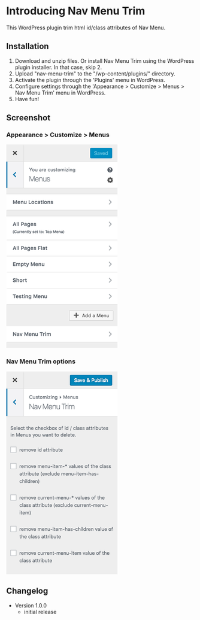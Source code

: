 # Introducing Nav Menu Trim

This WordPress plugin trim html id/class attributes of Nav Menu.

## Installation

1. Download and unzip files. Or install Nav Menu Trim using the WordPress plugin installer. In that case, skip 2.
2. Upload "nav-menu-trim" to the "/wp-content/plugins/" directory.
3. Activate the plugin through the 'Plugins' menu in WordPress.
4. Configure settings through the 'Appearance > Customize > Menus > Nav Menu Trim' menu in WordPress.
5. Have fun!

## Screenshot

### Appearance > Customize > Menus
<img src="screenshot-1.png">

### Nav Menu Trim options
<img src="screenshot-2.png">


## Changelog

* Version 1.0.0
	* initial release
